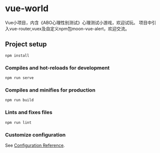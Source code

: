 # vue-world

Vue小项目，内含《ABO心理性别测试》心理测试小游戏，欢迎试玩。
项目中引入vue-router,vuex及自定义npm包moon-vue-alert，欢迎交流。

## Project setup
```
npm install
```

### Compiles and hot-reloads for development
```
npm run serve
```

### Compiles and minifies for production
```
npm run build
```

### Lints and fixes files
```
npm run lint
```

### Customize configuration
See [Configuration Reference](https://cli.vuejs.org/config/).

